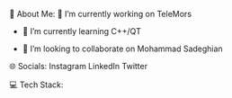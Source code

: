 💫 About Me:
🔭 I’m currently working on TeleMors

- 🌱 I’m currently learning C++/QT

- 👯 I’m looking to collaborate on Mohammad Sadeghian

🌐 Socials:
Instagram LinkedIn Twitter

💻 Tech Stack:
